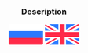 <h3 align="center">Description</h3>



<p align="center">
  <a href="docs/ru.md"><img src="docs/ru_icon.svg" width="70"></a>
  <a href="docs/en.md"><img src="docs/en_icon.svg" width="70"></a>
</p>
